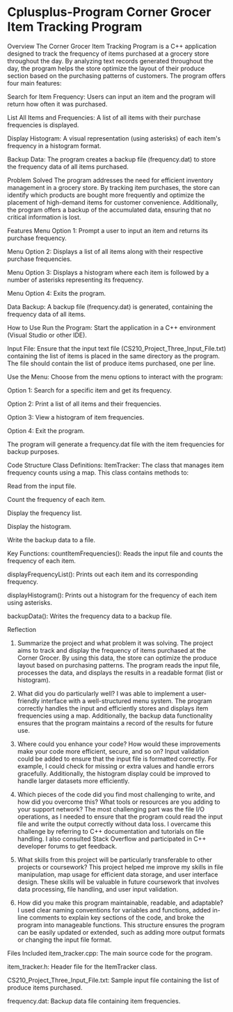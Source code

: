 # Cplusplus-Program Corner Grocer Item Tracking Program
Overview
The Corner Grocer Item Tracking Program is a C++ application designed to track the frequency of items purchased at a grocery store throughout the day. By analyzing text records generated throughout the day, the program helps the store optimize the layout of their produce section based on the purchasing patterns of customers. The program offers four main features:

Search for Item Frequency: Users can input an item and the program will return how often it was purchased.

List All Items and Frequencies: A list of all items with their purchase frequencies is displayed.

Display Histogram: A visual representation (using asterisks) of each item's frequency in a histogram format.

Backup Data: The program creates a backup file (frequency.dat) to store the frequency data of all items purchased.

Problem Solved
The program addresses the need for efficient inventory management in a grocery store. By tracking item purchases, the store can identify which products are bought more frequently and optimize the placement of high-demand items for customer convenience. Additionally, the program offers a backup of the accumulated data, ensuring that no critical information is lost.

Features
Menu Option 1: Prompt a user to input an item and returns its purchase frequency.

Menu Option 2: Displays a list of all items along with their respective purchase frequencies.

Menu Option 3: Displays a histogram where each item is followed by a number of asterisks representing its frequency.

Menu Option 4: Exits the program.

Data Backup: A backup file (frequency.dat) is generated, containing the frequency data of all items.

How to Use
Run the Program: Start the application in a C++ environment (Visual Studio or other IDE).

Input File: Ensure that the input text file (CS210_Project_Three_Input_File.txt) containing the list of items is placed in the same directory as the program. The file should contain the list of produce items purchased, one per line.

Use the Menu: Choose from the menu options to interact with the program:

Option 1: Search for a specific item and get its frequency.

Option 2: Print a list of all items and their frequencies.

Option 3: View a histogram of item frequencies.

Option 4: Exit the program.

The program will generate a frequency.dat file with the item frequencies for backup purposes.

Code Structure
Class Definitions:
ItemTracker: The class that manages item frequency counts using a map. This class contains methods to:

Read from the input file.

Count the frequency of each item.

Display the frequency list.

Display the histogram.

Write the backup data to a file.

Key Functions:
countItemFrequencies(): Reads the input file and counts the frequency of each item.

displayFrequencyList(): Prints out each item and its corresponding frequency.

displayHistogram(): Prints out a histogram for the frequency of each item using asterisks.

backupData(): Writes the frequency data to a backup file.

Reflection
1. Summarize the project and what problem it was solving.
The project aims to track and display the frequency of items purchased at the Corner Grocer. By using this data, the store can optimize the produce layout based on purchasing patterns. The program reads the input file, processes the data, and displays the results in a readable format (list or histogram).

2. What did you do particularly well?
I was able to implement a user-friendly interface with a well-structured menu system. The program correctly handles the input and efficiently stores and displays item frequencies using a map. Additionally, the backup data functionality ensures that the program maintains a record of the results for future use.

3. Where could you enhance your code? How would these improvements make your code more efficient, secure, and so on?
Input validation could be added to ensure that the input file is formatted correctly. For example, I could check for missing or extra values and handle errors gracefully. Additionally, the histogram display could be improved to handle larger datasets more efficiently.

4. Which pieces of the code did you find most challenging to write, and how did you overcome this? What tools or resources are you adding to your support network?
The most challenging part was the file I/O operations, as I needed to ensure that the program could read the input file and write the output correctly without data loss. I overcame this challenge by referring to C++ documentation and tutorials on file handling. I also consulted Stack Overflow and participated in C++ developer forums to get feedback.

5. What skills from this project will be particularly transferable to other projects or coursework?
This project helped me improve my skills in file manipulation, map usage for efficient data storage, and user interface design. These skills will be valuable in future coursework that involves data processing, file handling, and user input validation.

6. How did you make this program maintainable, readable, and adaptable?
I used clear naming conventions for variables and functions, added in-line comments to explain key sections of the code, and broke the program into manageable functions. This structure ensures the program can be easily updated or extended, such as adding more output formats or changing the input file format.

Files Included
item_tracker.cpp: The main source code for the program.

item_tracker.h: Header file for the ItemTracker class.

CS210_Project_Three_Input_File.txt: Sample input file containing the list of produce items purchased.

frequency.dat: Backup data file containing item frequencies.

